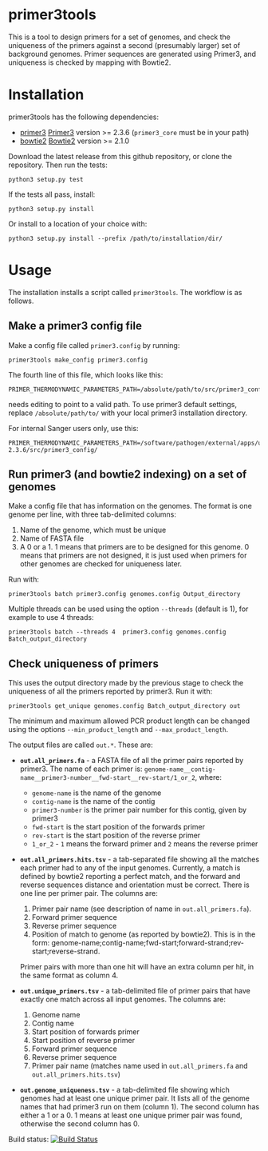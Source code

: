 # primer3tools

This is a tool to design primers for a set of genomes, and check the uniqueness
of the primers against a second (presumably larger) set of background genomes.
Primer sequences are generated using Primer3, and uniqueness is checked by
mapping with Bowtie2.


# Installation

primer3tools has the following dependencies:
  * [primer3] [Primer3] version >= 2.3.6 (`primer3_core` must be in your path)
  * [bowtie2] [Bowtie2] version >= 2.1.0


Download the latest release from this github repository,
or clone the repository. Then run the tests:

    python3 setup.py test

If the tests all pass, install:

    python3 setup.py install


Or install to a location of your choice with:

    python3 setup.py install --prefix /path/to/installation/dir/



# Usage

The installation installs a script called `primer3tools`. The workflow is as follows.


## Make a primer3 config file

Make a config file called `primer3.config` by running:

    primer3tools make_config primer3.config

The fourth line of this file, which looks like this:

    PRIMER_THERMODYNAMIC_PARAMETERS_PATH=/absolute/path/to/src/primer3_config/

needs editing to point to a valid path. To use primer3 default settings, replace
`/absolute/path/to/` with your local primer3 installation directory.

For internal Sanger users only, use this:

    PRIMER_THERMODYNAMIC_PARAMETERS_PATH=/software/pathogen/external/apps/usr/local/primer3-2.3.6/src/primer3_config/


## Run primer3 (and bowtie2 indexing) on a set of genomes

Make a config file that has information on the genomes. The format is one genome per line, with three tab-delimited columns:

1. Name of the genome, which must be unique
2. Name of FASTA file
3. A 0 or a 1. 1 means that primers are to be designed for this genome.
   0 means that primers are not designed, it is just used when primers for
   other genomes are checked for uniqueness later.

Run with:

    primer3tools batch primer3.config genomes.config Output_directory

Multiple threads can be used using the option `--threads` (default is 1), for example to use 4 threads:

    primer3tools batch --threads 4  primer3.config genomes.config Batch_output_directory


## Check uniqueness of primers

This uses the output directory made by the previous stage to check the uniqueness of all the primers
reported by primer3. Run it with:

    primer3tools get_unique genomes.config Batch_output_directory out

The minimum and maximum allowed PCR product length can be changed using the options
`--min_product_length` and `--max_product_length`.

The output files are called `out.*`. These are:

* **`out.all_primers.fa`** - a FASTA file of all the primer pairs reported by primer3. The name of each
  primer is: `genome-name__contig-name__primer3-number__fwd-start__rev-start/1_or_2`, where:
  * `genome-name` is the name of the genome
  * `contig-name` is the name of the contig
  * `primer3-number` is the primer pair number for this contig, given by primer3
  * `fwd-start` is the start position of the forwards primer
  * `rev-start` is the start position of the reverse primer
  * `1_or_2` - `1` means the forward primer and `2` means the reverse primer

* **`out.all_primers.hits.tsv`** - a tab-separated file showing all the matches each primer had to
  any of the input genomes. Currently, a match is defined by bowtie2 reporting a perfect match, and
  the forward and reverse sequences distance and orientation must be correct. There is
  one line per primer pair. The columns are:
  1. Primer pair name (see description of name in `out.all_primers.fa`).
  2. Forward primer sequence
  3. Reverse primer sequence
  4. Position of match to genome (as reported by bowtie2).
     This is in the form: genome-name;contig-name;fwd-start;forward-strand;rev-start;reverse-strand.

  Primer pairs with more than one hit will have an extra column per hit, in the same format as column 4.

* **`out.unique_primers.tsv`** - a tab-delimited file of primer pairs that have exactly one match
across all input genomes. The columns are:
  1. Genome name
  2. Contig name
  3. Start position of forwards primer
  4. Start position of reverse primer
  5. Forward primer sequence
  6. Reverse primer sequence
  7. Primer pair name (matches name used in `out.all_primers.fa` and `out.all_primers.hits.tsv`)

* **`out.genome_uniqueness.tsv`** - a tab-delimited file showing which genomes had at least one
  unique primer pair. It lists all of the genome names that had primer3 run on them (column 1). The
  second column has either a 1 or a 0. 1 means at least one unique primer pair was found, otherwise
  the second column has 0.


  [bowtie2]: http://bowtie-bio.sourceforge.net/bowtie2/index.shtml
  [primer3]: http://sourceforge.net/projects/primer3/

Build status: [![Build Status](https://travis-ci.org/sanger-pathogens/primer3tools.svg?branch=master)](https://travis-ci.org/sanger-pathogens/primer3tools)